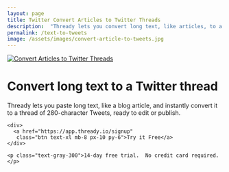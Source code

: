 ```yaml
---
layout: page
title: Twitter Convert Articles to Twitter Threads
description:  "Thready lets you convert long text, like articles, to a Tweet thread, ready to publish and share."
permalink: /text-to-tweets
image: /assets/images/convert-article-to-tweets.jpg
---
```


<div class="text-center">
  <a href="/">
    <img class="w-full rounded mb-8" src="/assets/images/convert-article-to-tweets.jpg" alt="Convert Articles to Twitter Threads" />
  </a>

  <h1 class="text-2xl">Convert long text to a Twitter thread</h1>

  <p class="max-w-md mx-auto">Thready lets you paste long text, like a blog article, and instantly convert it to a thread of 280-character Tweets, ready to edit or publish.</p>
</div>

<div class="mt-16 flex flex-col items-center">
    
    <div>
      <a href="https://app.thready.io/signup" 
       class="btn text-xl mb-8 px-10 py-6">Try it Free</a>
    </div>

    <p class="text-gray-300">14-day free trial.  No credit card required.</p>

  </div>